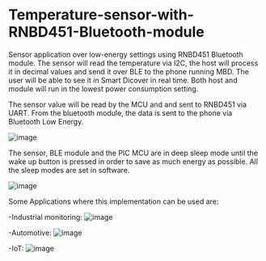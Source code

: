 # Temperature-sensor-with-RNBD451-Bluetooth-module

Sensor application over low-energy settings using RNBD451 Bluetooth module. The sensor will read the temperature via I2C, the host will process it in decimal values and send it over BLE to the phone running MBD. The user will be able to see it in Smart Dicover in real time.
Both host and module will run in the lowest power consumption setting.

The sensor value will be read by the MCU and and sent to RNBD451 via UART. From the bluetooth module, the data is sent to the phone via Bluetooth Low Energy.

![image](https://github.com/VladManoleCAE/Temperature-sensor-with-RNBD451-Bluetooth-module/assets/133333286/54a0ee32-cd6f-4555-8088-ea82c1a1d199)

The sensor, BLE module and the PIC MCU are in deep sleep mode until the wake up button is pressed in order to save as much energy as possible. All the sleep modes are set in software.


![image](https://github.com/VladManoleCAE/Temperature-sensor-with-RNBD451-Bluetooth-module/assets/133333286/f1fe919d-48db-4366-9909-15078e7b906a)


Some Applications where this implementation can be used are:


-Industrial monitoring:
![image](https://github.com/VladManoleCAE/Temperature-sensor-with-RNBD451-Bluetooth-module/assets/133333286/e09e019c-74ca-469a-b4a7-9fc93106b9f6)


-Automotive:
![image](https://github.com/VladManoleCAE/Temperature-sensor-with-RNBD451-Bluetooth-module/assets/133333286/9d5f008e-598b-42eb-add0-92afd3e3c5e2)


-IoT:
![image](https://github.com/VladManoleCAE/Temperature-sensor-with-RNBD451-Bluetooth-module/assets/133333286/deb14a95-2dfa-4faa-abe8-8126c61dd980)

